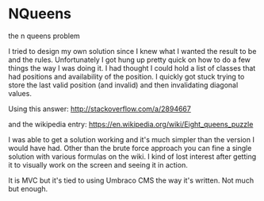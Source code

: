# NQueens
the n queens problem

I tried to design my own solution since I knew what I wanted the result to be and the rules. Unfortunately I got hung up pretty quick on how to do a few things the way I was doing it.
I had thought I could hold a list of classes that had positions and availability of the position. I quickly got stuck trying to store the last valid position (and invalid) and then invalidating diagonal values.

Using this answer:
http://stackoverflow.com/a/2894667

and the wikipedia entry:
https://en.wikipedia.org/wiki/Eight_queens_puzzle

I was able to get a solution working and it's much simpler than the version I would have had. Other than the brute force approach you can fine a single solution with various formulas on the wiki. I kind of lost interest after getting it to visually work on the screen and seeing it in action.

It is MVC but it's tied to using Umbraco CMS the way it's written. Not much but enough.
